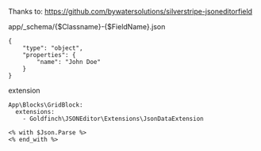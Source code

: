 Thanks to: https://github.com/bywatersolutions/silverstripe-jsoneditorfield

app/_schema/{$Classname}-{$FieldName}.json


```
{
    "type": "object",
    "properties": {
        "name": "John Doe"
    }
}

```

extension

```
App\Blocks\GridBlock:
  extensions:
    - Goldfinch\JSONEditor\Extensions\JsonDataExtension
```

```
<% with $Json.Parse %>
<% end_with %>
```
